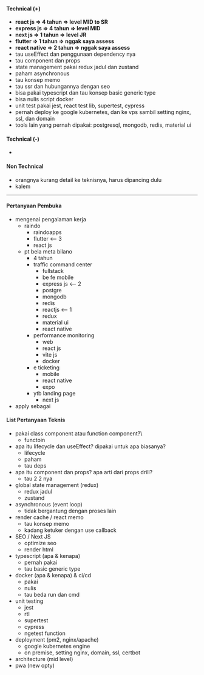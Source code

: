 #### Technical (+) 

- **react js => 4 tahun => level MID to SR**  
- **express js => 4 tahun => level MID**
- **next js => 1 tahun => level JR**
- **flutter => 1 tahun => nggak saya assess**
- **react native => 2 tahun => nggak saya assess**
- tau useEffect dan penggunaan dependency nya
- tau component dan props
- state management pakai redux jadul dan zustand
- paham asynchronous
- tau konsep memo
- tau ssr dan hubungannya dengan seo
- bisa pakai typescript dan tau konsep basic generic type
- bisa nulis script docker
- unit test pakai jest, react test lib, supertest, cypress
- pernah deploy ke google kubernetes, dan ke vps sambil setting nginx, ssl, dan domain
- tools lain yang pernah dipakai: postgresql, mongodb, redis, material ui

#### Technical (-)  

- 

#### Non Technical  

- orangnya kurang detail ke teknisnya, harus dipancing dulu
- kalem

---

#### Pertanyaan Pembuka

- mengenai pengalaman kerja  
	- raindo
		- raindoapps
		- flutter <-- 3
		- react js
	- pt bela meta bilano
		- 4 tahun
		- traffic command center
			- fullstack
			- be fe mobile
			- express js <-- 2
			- postgre
			- mongodb
			- redis
			- reactjs <-- 1
			- redux
			- material ui
			- react native
		- performance monitoring
			- web
			- react js
			- vite js
			- docker
		- e ticketing
			- mobile
			- react native
			- expo
		- ytb landing page
			- next js
- apply sebagai


#### List Pertanyaan Teknis

- pakai class component atau function component?\
	- functoin
- apa itu lifecycle dan useEffect? dipakai untuk apa biasanya?
	- lifecycle
	- paham
	- tau deps
- apa itu component dan props? apa arti dari props drill?
	- tau 2 2 nya
- global state management (redux)  
	- redux jadul
	- zustand
- asynchronous (event loop)  
	- tidak bergantung dengan proses lain
- render cache / react memo  
	- tau konsep memo
	- kadang ketuker dengan use callback
- SEO / Next JS  
	- optimize seo
	- render html
- typescript (apa & kenapa)  
	- pernah pakai
	- tau basic generic type
- docker (apa & kenapa) & ci/cd  
	- pakai
	- nulis
	- tau  beda run dan cmd
- unit testing  
	- jest
	- rtl
	- supertest
	- cypress
	- ngetest function
- deployment (pm2, nginx/apache)
	- google kubernetes engine
	- on premise, setting nginx, domain, ssl, certbot  
- architecture (mid level)  
- pwa (new opty)